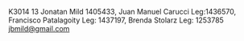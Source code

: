 ﻿K3014
13
Jonatan Mild 1405433, Juan Manuel Carucci Leg:1436570, Francisco Patalagoity Leg: 1437197, Brenda Stolarz Leg: 1253785
jbmild@gmail.com
